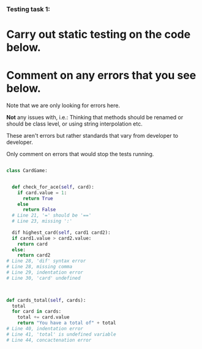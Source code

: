 ### Testing task 1:

# Carry out static testing on the code below.
# Comment on any errors that you see below.

Note that we are only looking for errors here.

**Not** any issues with, i.e.: 
Thinking that methods should be renamed or should be class level, or using string interpolation etc. 

These aren't errors but rather standards that vary from developer to developer. 

Only comment on errors that would stop the tests running.

```python

class CardGame:


  def check_for_ace(self, card):
    if card.value = 1:
      return True
    else
      return False
  # Line 21, '=' should be '=='
  # Line 23, missing ':'
   
  dif highest_card(self, card1 card2):
  if card1.value > card2.value:
    return card
  else:
    return card2
# Line 28, 'dif' syntax error
# Line 28, missing comma
# Line 29, indentation error
# Line 30, 'card' undefined
  


def cards_total(self, cards):
  total
  for card in cards:
    total += card.value
    return "You have a total of" + total
# Line 40, indentation error
# Line 41, 'total' is undefined variable
# Line 44, concactenation error
```
